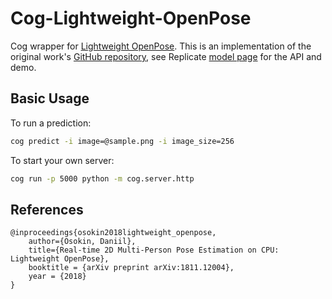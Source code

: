 # Cog-Lightweight-OpenPose
Cog wrapper for [Lightweight OpenPose](https://arxiv.org/abs/1811.12004). This is an implementation of the original work's [GitHub repository](https://github.com/Daniil-Osokin/lightweight-human-pose-estimation.pytorch), see Replicate [model page](https://replicate.com/alaradirik/lightweight-openpose) for the API and demo.


## Basic Usage

To run a prediction:

```bash
cog predict -i image=@sample.png -i image_size=256
```

To start your own server:

```bash
cog run -p 5000 python -m cog.server.http
```

## References
```
@inproceedings{osokin2018lightweight_openpose,
    author={Osokin, Daniil},
    title={Real-time 2D Multi-Person Pose Estimation on CPU: Lightweight OpenPose},
    booktitle = {arXiv preprint arXiv:1811.12004},
    year = {2018}
}
```
